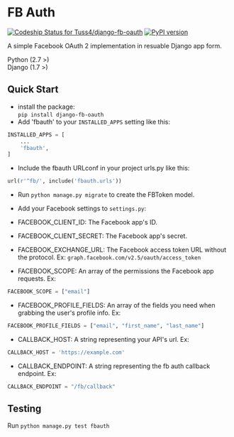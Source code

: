 # FB Auth

[ ![Codeship Status for Tuss4/django-fb-oauth](https://codeship.com/projects/ea22b680-ae4f-0133-5844-0eeab60c84ba/status?branch=master)](https://codeship.com/projects/132310) [![PyPI version](https://badge.fury.io/py/django-fb-oauth.svg)](https://badge.fury.io/py/django-fb-oauth)

A simple Facebook OAuth 2 implementation in resuable Django app form.

Python (2.7 >)  
Django (1.7 >)

## Quick Start
+ install the package:  
`pip install django-fb-oauth`
+ Add 'fbauth' to your `INSTALLED_APPS` setting like this:

```python
INSTALLED_APPS = [
    ...
    'fbauth',
]
```

+ Include the fbauth URLconf in your project urls.py like this:

```python
url(r'^fb/', include('fbauth.urls'))
```

+ Run `python manage.py migrate` to create the FBToken model.

+ Add your Facebook settings to `settings.py`:
 + FACEBOOK_CLIENT_ID: The Facebook app's ID.
 + FACEBOOK_CLIENT_SECRET: The Facebook app's secret.
 + FACEBOOK_EXCHANGE_URL: The Facebook access token URL without the protocol. Ex: `graph.facebook.com/v2.5/oauth/access_token`
 + FACEBOOK_SCOPE: An array of the permissions the Facebook app requests. Ex:
 ```python
 FACEBOOK_SCOPE = ["email"]
 ```
 + FACEBOOK_PROFILE_FIELDS: An array of the fields you need when grabbing the user's profile info. Ex:
 ```python
 FACEBOOK_PROFILE_FIELDS = ["email", "first_name", "last_name"]
 ```
 + CALLBACK_HOST: A string representing your API's url. Ex:
 ```python
 CALLBACK_HOST = 'https://example.com'
 ```
 + CALLBACK_ENDPOINT: A string representing the fb auth callback endpoint. Ex:
 ```python
 CALLBACK_ENDPOINT = "/fb/callback"
 ```
## Testing

Run `python manage.py test fbauth`
